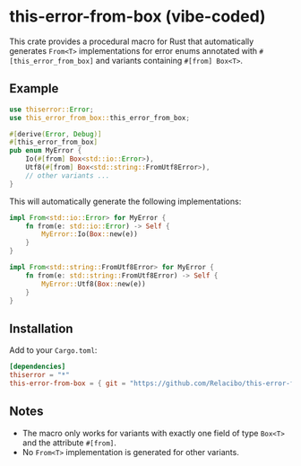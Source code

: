 # this-error-from-box (vibe-coded)

This crate provides a procedural macro for Rust that automatically generates `From<T>` implementations for error enums annotated with `#[this_error_from_box]` and variants containing `#[from] Box<T>`.

## Example

```rust
use thiserror::Error;
use this_error_from_box::this_error_from_box;

#[derive(Error, Debug)]
#[this_error_from_box]
pub enum MyError {
    Io(#[from] Box<std::io::Error>),
    Utf8(#[from] Box<std::string::FromUtf8Error>),
    // other variants ...
}
```

This will automatically generate the following implementations:

```rust
impl From<std::io::Error> for MyError {
    fn from(e: std::io::Error) -> Self {
        MyError::Io(Box::new(e))
    }
}

impl From<std::string::FromUtf8Error> for MyError {
    fn from(e: std::string::FromUtf8Error) -> Self {
        MyError::Utf8(Box::new(e))
    }
}
```

## Installation

Add to your `Cargo.toml`:

```toml
[dependencies]
thiserror = "*"
this-error-from-box = { git = "https://github.com/Relacibo/this-error-from-box.git" }

```

## Notes
- The macro only works for variants with exactly one field of type `Box<T>` and the attribute `#[from]`.
- No `From<T>` implementation is generated for other variants.
